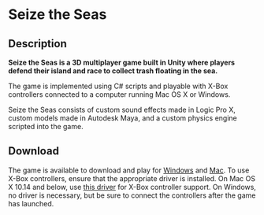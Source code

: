 # Seize the Seas

## Description
**Seize the Seas is a 3D multiplayer game built in Unity where players defend their island
and race to collect trash floating in the sea.**

The game is implemented using C# scripts and playable with X-Box controllers connected to a computer running Mac OS X or Windows.

Seize the Seas consists of custom sound effects made in Logic Pro X, custom models made in
Autodesk Maya, and a custom physics engine scripted into the game.

## Download
The game is available to download and play for [Windows](https://drive.google.com/file/d/1E3jKm7mmV4Y9MhLLR-Z_AiJ7L9UGEq4A/view) and [Mac](https://drive.google.com/file/d/1eOktYFoGQd_UxnJNtd1bIY7p0279TIm0/view). To use X-Box controllers, ensure that the appropriate driver is installed. On Mac OS X 10.14 and below, use [this driver](https://github.com/360Controller/360Controller/releases) for X-Box controller support. On Windows, no driver is necessary, but be sure to connect the controllers after the game has launched.
